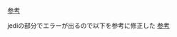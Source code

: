 [参考](https://shase428.hatenablog.jp/entry/2022/05/27/104853)

jediの部分でエラーが出るので以下を参考に修正した
[参考](https://www.guyrutenberg.com/2021/08/14/coc-nvim-unhandledrejection-launching-server-jedi-using-command-jedi-language-server-failed/)
